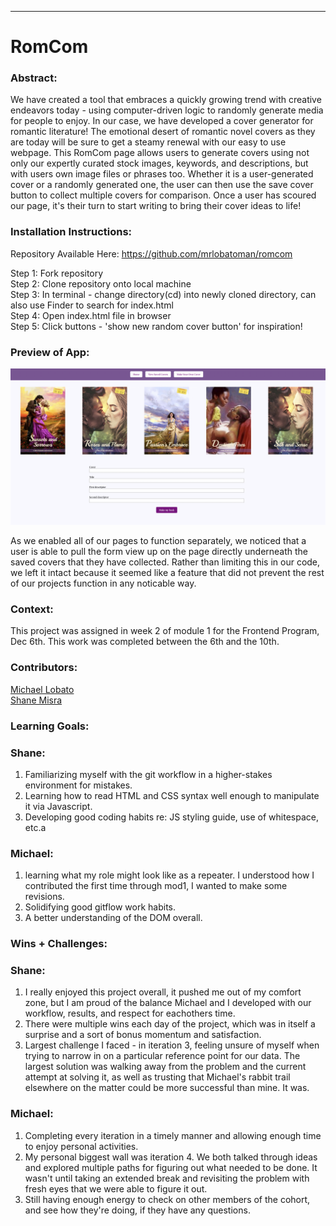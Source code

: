 ______________________________________________________  

# RomCom  

### Abstract:
[//]: <> (Briefly describe what you built and its features. What problem is the app solving? How does this application solve that problem?)

We have created a tool that embraces a quickly growing trend with creative endeavors today - using computer-driven logic to randomly generate media for people to enjoy. In our case, we have developed a cover generator for romantic literature! The emotional desert of romantic novel covers as they are today will be sure to get a steamy renewal with our easy to use webpage. This RomCom page allows users to generate covers using not only our expertly curated stock images, keywords, and descriptions, but with users own image files or phrases too. Whether it is a user-generated cover or a randomly generated one, the user can then use the save cover button to collect multiple covers for comparison. Once a user has scoured our page, it's their turn to start writing to bring their cover ideas to life!

### Installation Instructions:
[//]: <> (What steps does a person have to take to get your app cloned down and running?)

Repository Available Here: https://github.com/mrlobatoman/romcom

Step 1: Fork repository\
Step 2: Clone repository onto local machine\
Step 3: In terminal - change directory(cd) into newly cloned directory, can also use Finder to search for index.html\
Step 4: Open index.html file in browser\
Step 5: Click buttons - 'show new random cover button' for inspiration!

### Preview of App:
[//]: <> (Provide ONE gif or screenshot of your application - choose the "coolest" piece of functionality to show off.)

<img src='Dual View.png'>

As we enabled all of our pages to function separately, we noticed that a user is able to pull the form view up on the page directly underneath the saved covers that they have collected. Rather than limiting this in our code, we left it intact because it seemed like a feature that did not prevent the rest of our projects function in any noticable way. 

### Context:
[//]: <> (Give some context for the project here. How long did you have to work on it? How far into the Turing program are you?)

This project was assigned in week 2 of module 1 for the Frontend Program, Dec 6th. This work was completed between the 6th and the 10th. 

### Contributors:
[//]: <> (Who worked on this application? Link to their GitHubs.)

[Michael Lobato](https://github.com/mrlobatoman)\
[Shane Misra](https://github.com/sdmisra)

### Learning Goals:
[//]: <> (What were the learning goals of this project? What tech did you work with?)

### Shane:
1. Familiarizing myself with the git workflow in a higher-stakes environment for mistakes.
2. Learning how to read HTML and CSS syntax well enough to manipulate it via Javascript.
3. Developing good coding habits re: JS styling guide, use of whitespace, etc.a

### Michael:
1. learning what my role might look like as a repeater. I understood how I contributed the first time through mod1, I wanted to make some revisions.
2. Solidifying good gitflow work habits.
3. A better understanding of the DOM overall.

### Wins + Challenges:
[//]: <> (What are 2-3 wins you have from this project? What were some challenges you faced - and how did you get over them?)

### Shane:
1. I really enjoyed this project overall, it pushed me out of my comfort zone, but I am proud of the balance Michael and I developed with our workflow, results, and respect for eachothers time.
2. There were multiple wins each day of the project, which was in itself a surprise and a sort of bonus momentum and satisfaction.
3. Largest challenge I faced - in iteration 3, feeling unsure of myself when trying to narrow in on a particular reference point for our data. The largest solution was walking away from the problem and the current attempt at solving it, as well as trusting that Michael's rabbit trail elsewhere on the matter could be more successful than mine. It was.


### Michael:
1. Completing every iteration in a timely manner and allowing enough time to enjoy personal activities.
2. My personal biggest wall was iteration 4. We both talked through ideas and explored multiple paths for figuring out what needed to be done. It wasn't until taking an extended break and revisiting the problem with fresh eyes that we were able to figure it out.
3. Still having enough energy to check on other members of the cohort, and see how they're doing, if they have any questions.
